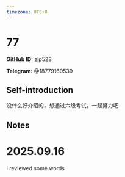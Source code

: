 ```yaml
---
timezone: UTC+8
---
```


# 77

**GitHub ID:** zlp528

**Telegram:** @18779160539

## Self-introduction

没什么好介绍的，想通过六级考试，一起努力吧

## Notes
<!-- Content_START -->
# 2025.09.16
<!-- DAILY_CHECKIN_2025-09-16_START -->
I reviewed some words
<!-- DAILY_CHECKIN_2025-09-16_END -->
<!-- Content_END -->
